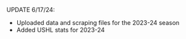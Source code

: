 UPDATE 6/17/24:
  - Uploaded data and scraping files for the 2023-24 season
  - Added USHL stats for 2023-24
